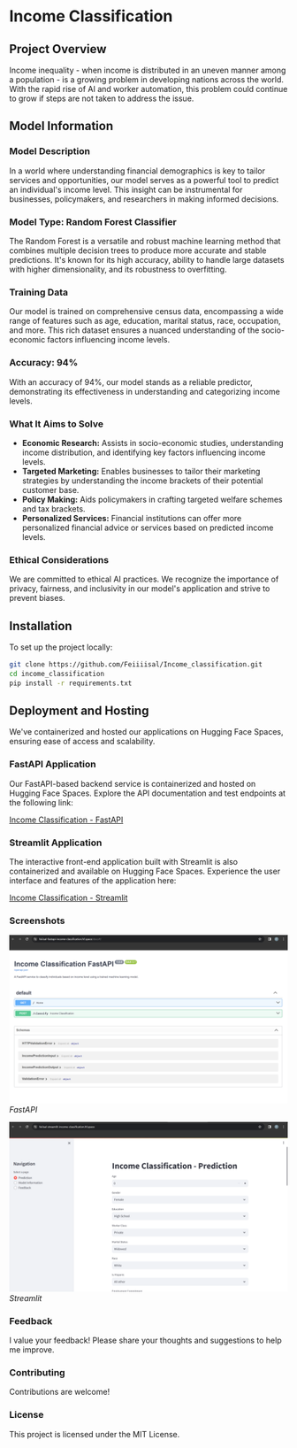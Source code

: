 # Income Classification

## Project Overview
Income inequality - when income is distributed in an uneven manner among a population - is a growing problem in developing nations across the world. With the rapid rise of AI and worker automation, this problem could continue to grow if steps are not taken to address the issue.

## Model Information

### Model Description
In a world where understanding financial demographics is key to tailor services and opportunities, our model serves as a powerful tool to predict an individual's income level. This insight can be instrumental for businesses, policymakers, and researchers in making informed decisions.

### Model Type: Random Forest Classifier
The Random Forest is a versatile and robust machine learning method that combines multiple decision trees to produce more accurate and stable predictions. It's known for its high accuracy, ability to handle large datasets with higher dimensionality, and its robustness to overfitting.

### Training Data
Our model is trained on comprehensive census data, encompassing a wide range of features such as age, education, marital status, race, occupation, and more. This rich dataset ensures a nuanced understanding of the socio-economic factors influencing income levels.

### Accuracy: 94%
With an accuracy of 94%, our model stands as a reliable predictor, demonstrating its effectiveness in understanding and categorizing income levels.

### What It Aims to Solve
- **Economic Research:** Assists in socio-economic studies, understanding income distribution, and identifying key factors influencing income levels.
- **Targeted Marketing:** Enables businesses to tailor their marketing strategies by understanding the income brackets of their potential customer base.
- **Policy Making:** Aids policymakers in crafting targeted welfare schemes and tax brackets.
- **Personalized Services:** Financial institutions can offer more personalized financial advice or services based on predicted income levels.

### Ethical Considerations
We are committed to ethical AI practices. We recognize the importance of privacy, fairness, and inclusivity in our model's application and strive to prevent biases.

## Installation

To set up the project locally:

```bash
git clone https://github.com/Feiiiisal/Income_classification.git
cd income_classification
pip install -r requirements.txt
```

## Deployment and Hosting

We've containerized and hosted our applications on Hugging Face Spaces, ensuring ease of access and scalability. 

### FastAPI Application

Our FastAPI-based backend service is containerized and hosted on Hugging Face Spaces. Explore the API documentation and test endpoints at the following link:

[Income Classification - FastAPI](https://feiiisal-fastapi-income-classification.hf.space/docs#/)

### Streamlit Application

The interactive front-end application built with Streamlit is also containerized and available on Hugging Face Spaces. Experience the user interface and features of the application here:

[Income Classification - Streamlit](https://feiiisal-streamlit-income-classification.hf.space/)

### Screenshots

![Income Classification Prediction Interface](https://github.com/Feiiiisal/Income_classification/blob/main/Screenshots/Fastapi.png)
*FastAPI*

![Income Classification Prediction Interface](https://github.com/Feiiiisal/Income_classification/blob/main/Screenshots/Streamlit.png)
*Streamlit*

### Feedback
I value your feedback! Please share your thoughts and suggestions to help me improve.

### Contributing
Contributions are welcome! 

### License
This project is licensed under the MIT License.

